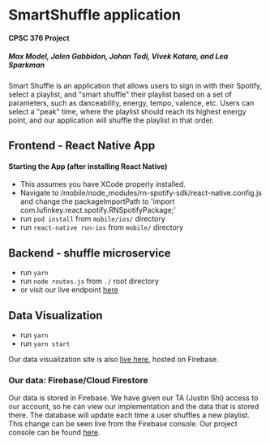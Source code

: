 # SmartShuffle application
#### CPSC 376 Project 
#####  Max Model, Jalen Gabbidon, Johan Todi, Vivek Katara, and Lea Sparkman 

Smart Shuffle is an application that allows users to sign in with their Spotify, select a playlist, and "smart shuffle" their playlist based on a set of parameters, such as danceability, energy, tempo, valence, etc. Users can select a "peak" time, where the playlist should reach its highest energy point, and our application will shuffle the playlist in that order. 

## Frontend - React Native App 

#### Starting the App (after installing React Native) 
* This assumes you have XCode properly installed.
* Navigate to /mobile/node_modules/rn-spotify-sdk/react-native.config.js and
change the packageImportPath to 'import com.lufinkey.react.spotify.RNSpotifyPackage;'
* run `pod install` from `mobile/ios/` directory 
* run `react-native run-ios` from `mobile/` directory

## Backend - shuffle microservice 
* run `yarn`
* run `node routes.js` from `./` root directory 
* or visit our live endpoint [here](https://frightful-barrow-37052.herokuapp.com/)

## Data Visualization 
* run `yarn` 
* run `yarn start`

Our data visualization site is also [live here](https://smartshuffle.web.app/), hosted on Firebase. 

### Our data: Firebase/Cloud Firestore 

Our data is stored in Firebase. We have given our TA (Justin Shi) access to our account, so he can view our implementation and the data that is stored there. The database will update each time a user shuffles a new playlist. This change can be seen live from the Firebase console. Our project console can be found [here](https://console.firebase.google.com/u/0/project/smartshuffle/database/firestore). 



